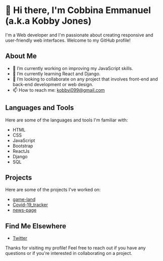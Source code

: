 # 👋 Hi there, I'm Cobbina Emmanuel (a.k.a Kobby Jones) 

I'm a Web developer and I'm passionate about creating responsive and user-friendly web interfaces. Welcome to my GitHub profile!

## About Me

- 🔭 I’m currently working on improving my JavaScript skills.
- 🌱 I’m currently learning React and Django.
- 👯 I’m looking to collaborate on any project that involves front-end and back-end development or web design.
- 📫 How to reach me: [kobbyj099@gmail.com](mailto:kobbyj099@gmail.com)


## Languages and Tools

Here are some of the languages and tools I'm familiar with:

- HTML
- CSS
- JavaScript
- Bootstrap
- ReactJs
- Django
- SQL

## Projects

Here are some of the projects I've worked on:

- [game-land](https://kobby-jones.github.io/game_land/)
- [Covid-19_tracker](https://kobby-jones.github.io/covid-19-update-tracker/)
- [news-page](https://kobby-jones.github.io/news-page/)

## Find Me Elsewhere

- [Twitter](https://twitter.com/kobbyj099)


Thanks for visiting my profile! Feel free to reach out if you have any questions or if you're interested in collaborating on a project.
